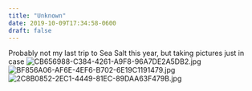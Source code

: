 ```yaml
---
title: "Unknown"
date: 2019-10-09T17:34:58-0600
draft: false
---
```


Probably not my last trip to Sea Salt this year, but taking pictures just in case ![CB656988-C384-4261-A9F8-96A7DE2A5DB2.jpg](https://ianwhitney.micro.blog/uploads/2019/32b73c17b2.jpg) ![BF856A06-AF6E-4EF6-B702-6E19C1191479.jpg](https://ianwhitney.micro.blog/uploads/2019/f6e69b1922.jpg) ![2C8B0852-2EC1-4449-81EC-89DAA63F479B.jpg](https://ianwhitney.micro.blog/uploads/2019/8e1d4e2f3c.jpg)
